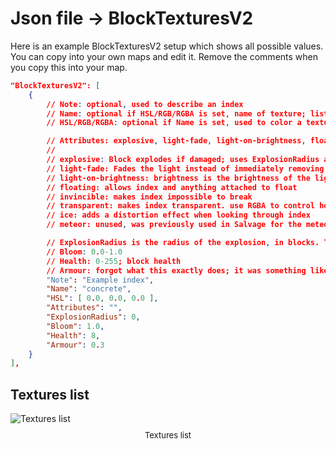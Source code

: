 # Json file → BlockTexturesV2

Here is an example BlockTexturesV2 setup which shows all possible values. You can copy into your own maps and edit it. Remove the comments when you copy this into your map.

```json
"BlockTexturesV2": [
    {
        // Note: optional, used to describe an index
        // Name: optional if HSL/RGB/RGBA is set, name of texture; list of textures is below. Not setting a Name is fine when a color field is set
        // HSL/RGB/RGBA: optional if Name is set, used to color a texture. Soltrium HSL: [ 0.5444, 1, 0.48 ]

        // Attributes: explosive, light-fade, light-on-brightness, floating, invincible, transparent, ice, meteor (unused)
        //
        // explosive: Block explodes if damaged; uses ExplosionRadius as the radius
        // light-fade: Fades the light instead of immediately removing light
        // light-on-brightness: brightness is the brightness of the light. <1.0 is recommended
        // floating: allows index and anything attached to float
        // invincible: makes index impossible to break
        // transparent: makes index transparent. use RGBA to control how translucent it is
        // ice: adds a distortion effect when looking through index
        // meteor: unused, was previously used in Salvage for the meteor

        // ExplosionRadius is the radius of the explosion, in blocks. This is only used when the `explosive` attribute is set
        // Bloom: 0.0-1.0
        // Health: 0-255; block health
        // Armour: forgot what this exactly does; it was something like damage*armour
        "Note": "Example index",
        "Name": "concrete",
        "HSL": [ 0.0, 0.0, 0.0 ],
        "Attributes": "",
        "ExplosionRadius": 0,
        "Bloom": 1.0,
        "Health": 8,
        "Armour": 0.3
    }
],
```

## Textures list
<img src="/public/textures.png" alt="Textures list"/>
<div style="justify-content: center; display: flex; margin-top:10px; font-size: 13px; margin-bottom: 40px">
    <span>Textures list</span>
</div>